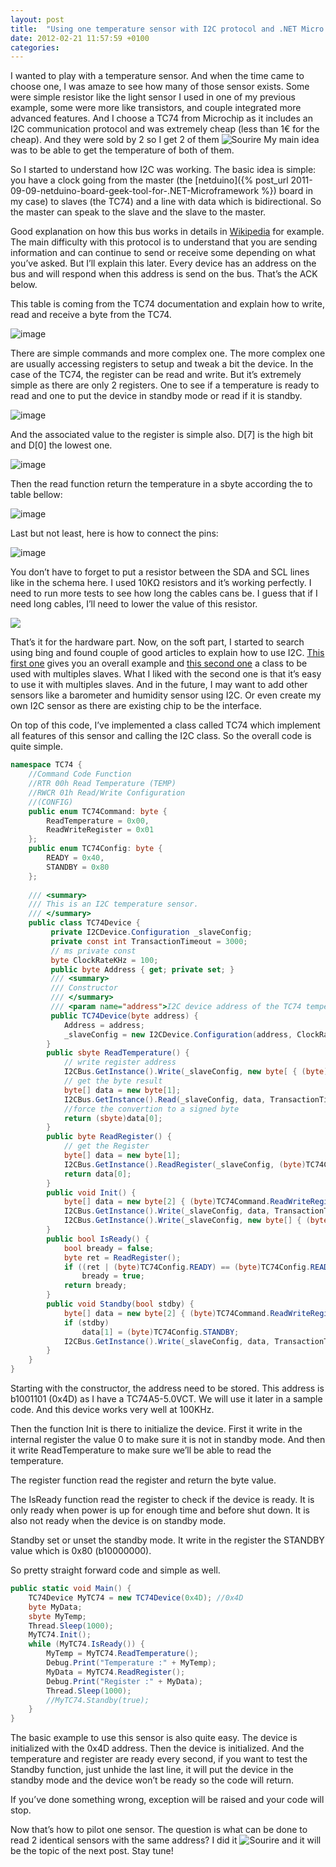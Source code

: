 ```yaml
---
layout: post
title:  "Using one temperature sensor with I2C protocol and .NET Micro framework on netduino board"
date: 2012-02-21 11:57:59 +0100
categories: 
---
```

I wanted to play with a temperature sensor. And when the time came to choose one, I was amaze to see how many of those sensor exists. Some were simple resistor like the light sensor I used in one of my previous example, some were more like transistors, and couple integrated more advanced features. And I choose a TC74 from Microchip as it includes an I2C communication protocol and was extremely cheap (less than 1€ for the cheap). And they were sold by 2 so I get 2 of them ![Sourire](/assets/4401.wlEmoticon-smile_2.png) My main idea was to be able to get the temperature of both of them.

So I started to understand how I2C was working. The basic idea is simple: you have a clock going from the master (the [netduino]({% post_url 2011-09-09-netduino-board-geek-tool-for-.NET-Microframework %}) board in my case) to slaves (the TC74) and a line with data which is bidirectional. So the master can speak to the slave and the slave to the master.

Good explanation on how this bus works in details in [Wikipedia](http://en.wikipedia.org/wiki/I2C) for example. The main difficulty with this protocol is to understand that you are sending information and can continue to send or receive some depending on what you’ve asked. But I’ll explain this later. Every device has an address on the bus and will respond when this address is send on the bus. That’s the ACK below.

This table is coming from the TC74 documentation and explain how to write, read and receive a byte from the TC74.

![image](/assets/7382.image_2.png)

There are simple commands and more complex one. The more complex one are usually accessing registers to setup and tweak a bit the device. In the case of the TC74, the register can be read and write. But it’s extremely simple as there are only 2 registers. One to see if a temperature is ready to read and one to put the device in standby mode or read if it is standby.

![image](/assets/7041.image_6.png)

And the associated value to the register is simple also. D[7] is the high bit and D[0] the lowest one.

![image](/assets/6371.image_8.png)

Then the read function return the temperature in a sbyte according the to table bellow:

![image](/assets/3731.image_4.png)

Last but not least, here is how to connect the pins:

![image](/assets/2664.image_10.png)

You don’t have to forget to put a resistor between the SDA and SCL lines like in the schema here. I used 10KΩ resistors and it’s working perfectly. I need to run more tests to see how long the cables cans be. I guess that if I need long cables, I’ll need to lower the value of this resistor.

[![](http://upload.wikimedia.org/wikipedia/commons/thumb/3/3e/I2C.svg/350px-I2C.svg.png)](http://en.wikipedia.org/wiki/File:I2C.svg)

That’s it for the hardware part. Now, on the soft part, I started to search using bing and found couple of good articles to explain how to use I2C. [This first one](http://blog.codeblack.nl/post/NetDuino-Getting-Started-with-I2C.aspx) gives you an overall example and [this second one](http://wiki.netduino.com/I2C-Bus-class.ashx) a class to be used with multiples slaves. What I liked with the second one is that it’s easy to use it with multiples slaves. And in the future, I may want to add other sensors like a barometer and humidity sensor using I2C. Or even create my own I2C sensor as there are existing chip to be the interface. 

On top of this code, I’ve implemented a class called TC74 which implement all features of this sensor and calling the I2C class. So the overall code is quite simple.

```csharp
namespace TC74 { 
    //Command Code Function 
    //RTR 00h Read Temperature (TEMP) 
    //RWCR 01h Read/Write Configuration 
    //(CONFIG) 
    public enum TC74Command: byte { 
        ReadTemperature = 0x00, 
        ReadWriteRegister = 0x01 
    }; 
    public enum TC74Config: byte { 
        READY = 0x40, 
        STANDBY = 0x80 
    }; 
    
    /// <summary> 
    /// This is an I2C temperature sensor. 
    /// </summary> 
    public class TC74Device {
         private I2CDevice.Configuration _slaveConfig; 
         private const int TransactionTimeout = 3000; 
         // ms private const 
         byte ClockRateKHz = 100; 
         public byte Address { get; private set; } 
         /// <summary> 
         /// Constructor 
         /// </summary> 
         /// <param name="address">I2C device address of the TC74 temperature sensor</param> 
         public TC74Device(byte address) { 
            Address = address; 
            _slaveConfig = new I2CDevice.Configuration(address, ClockRateKHz); 
        } 
        public sbyte ReadTemperature() {
            // write register address 
            I2CBus.GetInstance().Write(_slaveConfig, new byte[ { (byte)TC74Command.ReadTemperature }, TransactionTimeout); 
            // get the byte result 
            byte[] data = new byte[1]; 
            I2CBus.GetInstance().Read(_slaveConfig, data, TransactionTimeout); 
            //force the convertion to a signed byte 
            return (sbyte)data[0]; 
        } 
        public byte ReadRegister() { 
            // get the Register 
            byte[] data = new byte[1]; 
            I2CBus.GetInstance().ReadRegister(_slaveConfig, (byte)TC74Command.ReadWriteRegister, data, TransactionTimeout); 
            return data[0]; 
        } 
        public void Init() {
            byte[] data = new byte[2] { (byte)TC74Command.ReadWriteRegister, 0x00 }; 
            I2CBus.GetInstance().Write(_slaveConfig, data, TransactionTimeout); 
            I2CBus.GetInstance().Write(_slaveConfig, new byte[] { (byte)TC74Command.ReadTemperature }, TransactionTimeout); 
        } 
        public bool IsReady() {
            bool bready = false; 
            byte ret = ReadRegister(); 
            if ((ret | (byte)TC74Config.READY) == (byte)TC74Config.READY) 
                bready = true; 
            return bready; 
        } 
        public void Standby(bool stdby) { 
            byte[] data = new byte[2] { (byte)TC74Command.ReadWriteRegister, 0x00 }; 
            if (stdby) 
                data[1] = (byte)TC74Config.STANDBY; 
            I2CBus.GetInstance().Write(_slaveConfig, data, TransactionTimeout); 
        } 
    } 
}
```

Starting with the constructor, the address need to be stored. This address is b1001101 (0x4D) as I have a TC74A5-5.0VCT. We will use it later in a sample code. And this device works very well at 100KHz.

Then the function Init is there to initialize the device. First it write in the internal register the value 0 to make sure it is not in standby mode. And then it write ReadTemperature to make sure we’ll be able to read the temperature.

The register function read the register and return the byte value.

The IsReady function read the register to check if the device is ready. It is only ready when power is up for enough time and before shut down. It is also not ready when the device is on standby mode. 

Standby set or unset the standby mode. It write in the register the STANDBY value which is 0x80 (b10000000).

So pretty straight forward code and simple as well.

```csharp
public static void Main() { 
    TC74Device MyTC74 = new TC74Device(0x4D); //0x4D  
    byte MyData; 
    sbyte MyTemp;  
    Thread.Sleep(1000);   
    MyTC74.Init(); 
    while (MyTC74.IsReady()) { 
        MyTemp = MyTC74.ReadTemperature(); 
        Debug.Print("Temperature :" + MyTemp); 
        MyData = MyTC74.ReadRegister(); 
        Debug.Print("Register :" + MyData); 
        Thread.Sleep(1000); 
        //MyTC74.Standby(true); 
    } 
}
```

The basic example to use this sensor is also quite easy. The device is initialized with the 0x4D address. Then the device is initialized. And the temperature and register are ready every second, if you want to test the Standby function, just unhide the last line, it will put the device in the standby mode and the device won’t be ready so the code will return.

If you’ve done something wrong, exception will be raised and your code will stop.

Now that’s how to pilot one sensor. The question is what can be done to read 2 identical sensors with the same address? I did it ![Sourire](/assets/4401.wlEmoticon-smile_2.png) and it will be the topic of the next post. Stay tune!

